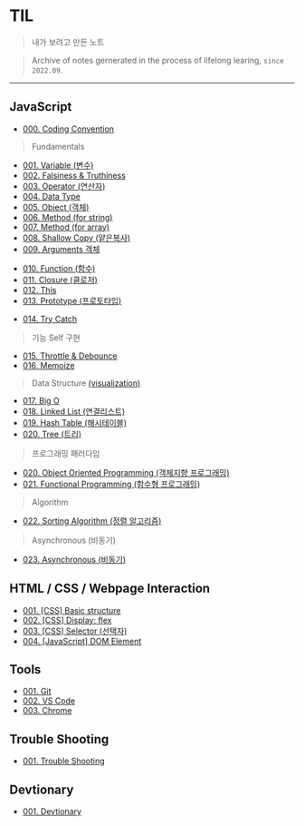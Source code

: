 # TIL

> 내가 보려고 만든 노트

> Archive of notes gernerated in the process of lifelong learing, `since 2022.09`.

---

## JavaScript

* [000. Coding Convention](https://github.com/j25nkh/TIL/blob/master/JavaScript/convention.md)
> Fundamentals
* [001. Variable (변수)](https://github.com/j25nkh/TIL/blob/master/JavaScript/variable.md)
* [002. Falsiness & Truthiness](https://github.com/j25nkh/TIL/blob/master/JavaScript/falsiness.md)
* [003. Operator (연산자)](https://github.com/j25nkh/TIL/blob/master/JavaScript/operator.md)
* [004. Data Type](https://github.com/j25nkh/TIL/blob/master/JavaScript/data_type.md)
* [005. Object (객체)](https://github.com/j25nkh/TIL/blob/master/JavaScript/object.md)
* [006. Method (for string)](https://github.com/j25nkh/TIL/blob/master/JavaScript/method_string.md)
* [007. Method (for array)](https://github.com/j25nkh/TIL/blob/master/JavaScript/method_array.md)
* [008. Shallow Copy (얕은복사)](https://github.com/j25nkh/TIL/blob/master/JavaScript/shallow_copy.md)
* [009. Arguments 객체](https://github.com/j25nkh/TIL/blob/master/JavaScript/arguments.md)
>
* [010. Function (함수)](https://github.com/j25nkh/TIL/blob/master/JavaScript/function.md)
* [011. Closure (클로저)](https://github.com/j25nkh/TIL/blob/master/JavaScript/closure.md)
* [012. This](https://github.com/j25nkh/TIL/blob/master/JavaScript/this.md)
* [013. Prototype (프로토타입)](https://github.com/j25nkh/TIL/blob/master/JavaScript/prototype.md)
>
* [014. Try Catch](https://github.com/j25nkh/TIL/blob/master/JavaScript/try_catch.md)

> 기능 Self 구현
* [015. Throttle & Debounce](https://github.com/j25nkh/TIL/blob/master/JavaScript/throttle_debounce.md)
* [016. Memoize](https://github.com/j25nkh/TIL/blob/master/JavaScript/memoize.md)

> Data Structure [(visualization)](https://www.bigocheatsheet.com/)
* [017. Big O](https://github.com/j25nkh/TIL/blob/master/JavaScript/big_O.md)
* [018. Linked List (연결리스트)](https://github.com/j25nkh/TIL/blob/master/JavaScript/linked_list.md)
* [019. Hash Table (해시테이블)](https://github.com/j25nkh/TIL/blob/master/JavaScript/hash_table.md)
* [020. Tree (트리)](https://github.com/j25nkh/TIL/blob/master/JavaScript/tree.md)

> 프로그래밍 패러다임
* [020. Object Oriented Programming (객체지향 프로그래밍)](https://github.com/j25nkh/TIL/blob/master/JavaScript/object_oriented_programming.md)
* [021. Functional Programming (함수형 프로그래밍)](https://github.com/j25nkh/TIL/blob/master/JavaScript/functional_programming.md)

>Algorithm
* [022. Sorting Algorithm (정렬 알고리즘)](https://github.com/j25nkh/TIL/blob/master/JavaScript/sorting.md)

>Asynchronous (비동기)
* [023. Asynchronous (비동기)](https://github.com/j25nkh/TIL/blob/master/JavaScript/asynchronous.md)

## HTML / CSS / Webpage Interaction
* [001. [CSS] Basic structure](https://github.com/j25nkh/TIL/blob/master/CSS/Basic_structure.md)
* [002. [CSS] Display: flex](https://github.com/j25nkh/TIL/blob/master/CSS/Display_flex.md)
* [003. [CSS] Selector (선택자)](https://github.com/j25nkh/TIL/blob/master/CSS/Selector.md)
* [004. [JavaScript] DOM Element](https://github.com/j25nkh/TIL/blob/master/Webpage_interaction/DOM_element.md)

## Tools
* [001. Git](https://github.com/j25nkh/TIL/blob/master/Tools/git.md)
* [002. VS Code](https://github.com/j25nkh/TIL/blob/master/Tools/VS_Code.md)
* [003. Chrome](https://github.com/j25nkh/TIL/blob/master/Tools/chrome.md)


## Trouble Shooting
* [001. Trouble Shooting](https://github.com/j25nkh/TIL/blob/master/Troubleshooting/trouble_shooting.md)

## Devtionary
* [001. Devtionary](https://github.com/j25nkh/TIL/blob/master/Devtionary/devtionary.md)
